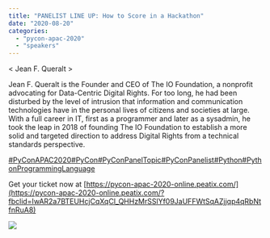 ```yaml
---
title: "PANELIST LINE UP: How to Score in a Hackathon"
date: "2020-08-20"
categories:
  - "pycon-apac-2020"
  - "speakers"
---
```


< Jean F. Queralt >

Jean F. Queralt is the Founder and CEO of The IO Foundation, a nonprofit advocating for Data-Centric Digital Rights. For too long, he had been disturbed by the level of intrusion that information and communication technologies have in the personal lives of citizens and societies at large. With a full career in IT, first as a programmer and later as a sysadmin, he took the leap in 2018 of founding The IO Foundation to establish a more solid and targeted direction to address Digital Rights from a technical standards perspective.

[#PyConAPAC2020](https://www.facebook.com/hashtag/pyconapac2020?__eep__=6&__cft__[0]=AZU_ZbumJrqtlYyP6g0BKaG8S-88iHhq9P8EMd66805z3ibWh2eZ_BHk-w15uqI1mSWIlafJNKLNj6UPihc08Mc9zBLnVfB7zqLf2yoTbv10aoY_TGSr4GjewTt2q1RhNGzviBkVVq98kwbo66ICZsTbs7gj3gXsmjrRMtVu_eBJIQ&__tn__=*NK*F)[#PyCon](https://www.facebook.com/hashtag/pycon?__eep__=6&__cft__[0]=AZU_ZbumJrqtlYyP6g0BKaG8S-88iHhq9P8EMd66805z3ibWh2eZ_BHk-w15uqI1mSWIlafJNKLNj6UPihc08Mc9zBLnVfB7zqLf2yoTbv10aoY_TGSr4GjewTt2q1RhNGzviBkVVq98kwbo66ICZsTbs7gj3gXsmjrRMtVu_eBJIQ&__tn__=*NK*F)[#PyConPanelTopic](https://www.facebook.com/hashtag/pyconpaneltopic?__eep__=6&__cft__[0]=AZU_ZbumJrqtlYyP6g0BKaG8S-88iHhq9P8EMd66805z3ibWh2eZ_BHk-w15uqI1mSWIlafJNKLNj6UPihc08Mc9zBLnVfB7zqLf2yoTbv10aoY_TGSr4GjewTt2q1RhNGzviBkVVq98kwbo66ICZsTbs7gj3gXsmjrRMtVu_eBJIQ&__tn__=*NK*F)[#PyConPanelist](https://www.facebook.com/hashtag/pyconpanelist?__eep__=6&__cft__[0]=AZU_ZbumJrqtlYyP6g0BKaG8S-88iHhq9P8EMd66805z3ibWh2eZ_BHk-w15uqI1mSWIlafJNKLNj6UPihc08Mc9zBLnVfB7zqLf2yoTbv10aoY_TGSr4GjewTt2q1RhNGzviBkVVq98kwbo66ICZsTbs7gj3gXsmjrRMtVu_eBJIQ&__tn__=*NK*F)[#Python](https://www.facebook.com/hashtag/python?__eep__=6&__cft__[0]=AZU_ZbumJrqtlYyP6g0BKaG8S-88iHhq9P8EMd66805z3ibWh2eZ_BHk-w15uqI1mSWIlafJNKLNj6UPihc08Mc9zBLnVfB7zqLf2yoTbv10aoY_TGSr4GjewTt2q1RhNGzviBkVVq98kwbo66ICZsTbs7gj3gXsmjrRMtVu_eBJIQ&__tn__=*NK*F)[#PythonProgrammingLanguage](https://www.facebook.com/hashtag/pythonprogramminglanguage?__eep__=6&__cft__[0]=AZU_ZbumJrqtlYyP6g0BKaG8S-88iHhq9P8EMd66805z3ibWh2eZ_BHk-w15uqI1mSWIlafJNKLNj6UPihc08Mc9zBLnVfB7zqLf2yoTbv10aoY_TGSr4GjewTt2q1RhNGzviBkVVq98kwbo66ICZsTbs7gj3gXsmjrRMtVu_eBJIQ&__tn__=*NK*F)

Get your ticket now at [https://pycon-apac-2020-online.peatix.com/](https://pycon-apac-2020-online.peatix.com/?fbclid=IwAR2a7BTEUHcjCqXqCl_QHHzMrSSlYf09JaUFFWtSqAZjjqp4qRbNtfnRuA8)

![](/archived-images/117808551_616290479079954_6692251947055307682_o.jpg?w=1024)
